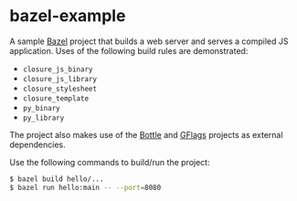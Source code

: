 # bazel-example

A sample [Bazel](https://github.com/google/bazel) project that builds a web server and serves a compiled JS application. Uses of the following build rules are demonstrated:

* ```closure_js_binary```
* ```closure_js_library```
* ```closure_stylesheet```
* ```closure_template```
* ```py_binary```
* ```py_library```

The project also makes use of the [Bottle](https://github.com/bottlepy/bottle) and [GFlags](https://github.com/google/python-gflags) projects as external dependencies.

Use the following commands to build/run the project:

```bash
$ bazel build hello/...
$ bazel run hello:main -- --port=8080
```
